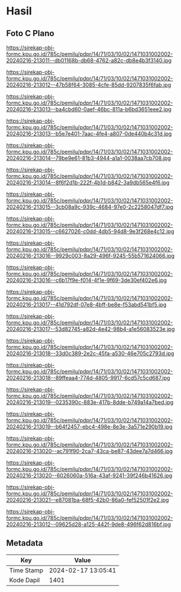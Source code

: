 # Hasil

## Foto C Plano

https://sirekap-obj-formc.kpu.go.id/785c/pemilu/pdpr/14/71/03/10/02/1471031002002-20240216-213011--db01168b-db68-4762-a82c-db8e4b3f3140.jpg

https://sirekap-obj-formc.kpu.go.id/785c/pemilu/pdpr/14/71/03/10/02/1471031002002-20240216-213012--47b58f64-3085-4cfe-85dd-9207835f6fab.jpg

https://sirekap-obj-formc.kpu.go.id/785c/pemilu/pdpr/14/71/03/10/02/1471031002002-20240216-213013--ba4cbd60-0aef-46bc-811a-b6bd3651eee2.jpg

https://sirekap-obj-formc.kpu.go.id/785c/pemilu/pdpr/14/71/03/10/02/1471031002002-20240216-213013--b5e7e401-7aac-4fe4-a807-0de440b4c31d.jpg

https://sirekap-obj-formc.kpu.go.id/785c/pemilu/pdpr/14/71/03/10/02/1471031002002-20240216-213014--79be9e61-81b3-4944-a1a1-0038aa7cb708.jpg

https://sirekap-obj-formc.kpu.go.id/785c/pemilu/pdpr/14/71/03/10/02/1471031002002-20240216-213014--8f6f2d1b-222f-4b1d-b842-3a9db565e4f6.jpg

https://sirekap-obj-formc.kpu.go.id/785c/pemilu/pdpr/14/71/03/10/02/1471031002002-20240216-213015--3cb08a9c-939c-4684-97e0-2c2258047df7.jpg

https://sirekap-obj-formc.kpu.go.id/785c/pemilu/pdpr/14/71/03/10/02/1471031002002-20240216-213015--c6627026-c0dd-4db5-94d8-9e3f268e4c12.jpg

https://sirekap-obj-formc.kpu.go.id/785c/pemilu/pdpr/14/71/03/10/02/1471031002002-20240216-213016--9929c003-8a29-496f-9245-55b571624066.jpg

https://sirekap-obj-formc.kpu.go.id/785c/pemilu/pdpr/14/71/03/10/02/1471031002002-20240216-213016--c6b17f9e-f014-4f1e-9f69-3de30ef402e6.jpg

https://sirekap-obj-formc.kpu.go.id/785c/pemilu/pdpr/14/71/03/10/02/1471031002002-20240216-213017--41d792df-07e8-4bff-be8e-f53abd541bf5.jpg

https://sirekap-obj-formc.kpu.go.id/785c/pemilu/pdpr/14/71/03/10/02/1471031002002-20240216-213017--53d82745-a82d-4e42-98b4-a1e56083523e.jpg

https://sirekap-obj-formc.kpu.go.id/785c/pemilu/pdpr/14/71/03/10/02/1471031002002-20240216-213018--33d0c389-2e2c-45fa-a530-46e705c2793d.jpg

https://sirekap-obj-formc.kpu.go.id/785c/pemilu/pdpr/14/71/03/10/02/1471031002002-20240216-213018--89ffeaa4-774d-4805-9917-6cd57c5cd687.jpg

https://sirekap-obj-formc.kpu.go.id/785c/pemilu/pdpr/14/71/03/10/02/1471031002002-20240216-213019--0235390c-883e-417b-8dde-b749a14a7bed.jpg

https://sirekap-obj-formc.kpu.go.id/785c/pemilu/pdpr/14/71/03/10/02/1471031002002-20240216-213019--b64f2457-ebc4-498e-8e3e-3a571e290b19.jpg

https://sirekap-obj-formc.kpu.go.id/785c/pemilu/pdpr/14/71/03/10/02/1471031002002-20240216-213020--ac791f90-2ca7-43ca-be87-43dee7a7d466.jpg

https://sirekap-obj-formc.kpu.go.id/785c/pemilu/pdpr/14/71/03/10/02/1471031002002-20240216-213020--6026060a-516a-43af-9241-39f246b41626.jpg

https://sirekap-obj-formc.kpu.go.id/785c/pemilu/pdpr/14/71/03/10/02/1471031002002-20240216-213021--e87081ba-68f5-42b0-86a0-fef52501f2e2.jpg

https://sirekap-obj-formc.kpu.go.id/785c/pemilu/pdpr/14/71/03/10/02/1471031002002-20240216-213012--09625d28-a125-442f-9de8-496f62d816bf.jpg


## Metadata

| Key        | Value               |
| ---------- | ------------------- |
| Time Stamp | 2024-02-17 13:05:41 |
| Kode Dapil | 1401                |



